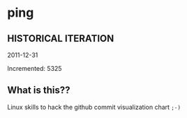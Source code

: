 # ping

## HISTORICAL ITERATION
2011-12-31

Incremented: 5325

## What is this?? 
Linux skills to hack the github commit visualization chart `;-)`
